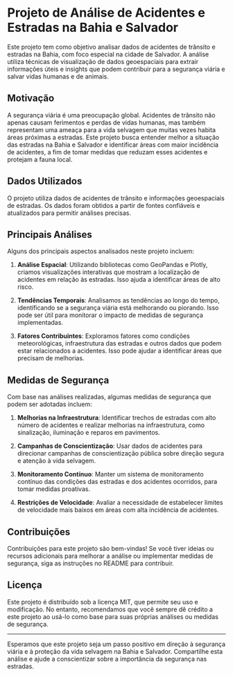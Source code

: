 # Projeto de Análise de Acidentes e Estradas na Bahia e Salvador

Este projeto tem como objetivo analisar dados de acidentes de trânsito e estradas na Bahia, com foco especial na cidade de Salvador. A análise utiliza técnicas de visualização de dados geoespaciais para extrair informações úteis e insights que podem contribuir para a segurança viária e salvar vidas humanas e de animais.

## Motivação

A segurança viária é uma preocupação global. Acidentes de trânsito não apenas causam ferimentos e perdas de vidas humanas, mas também representam uma ameaça para a vida selvagem que muitas vezes habita áreas próximas a estradas. Este projeto busca entender melhor a situação das estradas na Bahia e Salvador e identificar áreas com maior incidência de acidentes, a fim de tomar medidas que reduzam esses acidentes e protejam a fauna local.

## Dados Utilizados

O projeto utiliza dados de acidentes de trânsito e informações geoespaciais de estradas. Os dados foram obtidos a partir de fontes confiáveis e atualizados para permitir análises precisas.

## Principais Análises

Alguns dos principais aspectos analisados neste projeto incluem:

1. **Análise Espacial**: Utilizando bibliotecas como GeoPandas e Plotly, criamos visualizações interativas que mostram a localização de acidentes em relação às estradas. Isso ajuda a identificar áreas de alto risco.

2. **Tendências Temporais**: Analisamos as tendências ao longo do tempo, identificando se a segurança viária está melhorando ou piorando. Isso pode ser útil para monitorar o impacto de medidas de segurança implementadas.

3. **Fatores Contribuintes**: Exploramos fatores como condições meteorológicas, infraestrutura das estradas e outros dados que podem estar relacionados a acidentes. Isso pode ajudar a identificar áreas que precisam de melhorias.

## Medidas de Segurança

Com base nas análises realizadas, algumas medidas de segurança que podem ser adotadas incluem:

1. **Melhorias na Infraestrutura**: Identificar trechos de estradas com alto número de acidentes e realizar melhorias na infraestrutura, como sinalização, iluminação e reparos em pavimentos.

2. **Campanhas de Conscientização**: Usar dados de acidentes para direcionar campanhas de conscientização pública sobre direção segura e atenção à vida selvagem.

3. **Monitoramento Contínuo**: Manter um sistema de monitoramento contínuo das condições das estradas e dos acidentes ocorridos, para tomar medidas proativas.

4. **Restrições de Velocidade**: Avaliar a necessidade de estabelecer limites de velocidade mais baixos em áreas com alta incidência de acidentes.

## Contribuições

Contribuições para este projeto são bem-vindas! Se você tiver ideias ou recursos adicionais para melhorar a análise ou implementar medidas de segurança, siga as instruções no README para contribuir.

## Licença

Este projeto é distribuído sob a licença MIT, que permite seu uso e modificação. No entanto, recomendamos que você sempre dê crédito a este projeto ao usá-lo como base para suas próprias análises ou medidas de segurança.

---

Esperamos que este projeto seja um passo positivo em direção à segurança viária e à proteção da vida selvagem na Bahia e Salvador. Compartilhe esta análise e ajude a conscientizar sobre a importância da segurança nas estradas.
